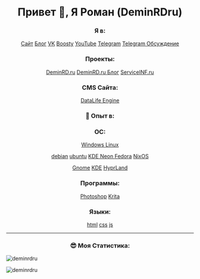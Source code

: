 
<h1 align="center">Привет 👋, Я Роман (DeminRDru)</h1>

<h3 align="center">Я в:</h3>
<p align="center">
<a href="https://DeminRD.ru/">Сайт</a>
<a href="https://blog.DeminRD.ru/">Блог</a>
<a href="https://vk.com/deminrdru_blog">VK</a>
<a href="https://boosty.to/deminrd_ru">Boosty</a>
<a href="https://www.youtube.com/@DeminRDru">YouTube</a>
<a href="https://t.me/deminrdrublog">Telegram</a>
<a href="https://t.me/deminrdrublogforum">Telegram Обсуждение </a>
</p>

<h3 align="center">Проекты:</h3>
<p align="center">
<a href="https://DeminRD.ru/">DeminRD.ru</a>
<a href="https://blog.DeminRD.ru/">DeminRD.ru Блог</a>
<a href="https://serviceinf.ru/">ServiceINF.ru</a>
</p>
<h3 align="center">CMS Сайта:</h3>
<p align="center">
<a href="https://dle-news.ru/" target="_blank" rel="noreferrer">DataLife Engine</a>
</p>


<h3 align="center">🌟 Опыт в:</h3>
<h3 align="center">ОС:</h3>
<p align="center">
<a href="https://microsoft.com/" target="_blank" rel="noreferrer">Windows </a>	
<a href="https://www.linux.org/" target="_blank" rel="noreferrer">Linux </a>
</p>

<p align="center">
<a href="https://debian.com/" target="_blank" rel="noreferrer">debian</a>
<a href="https://ubuntu.com/" target="_blank" rel="noreferrer">ubuntu</a>
<a href="https://www.kdeneon.org/" target="_blank" rel="noreferrer">KDE Neon  </a>
<a href="https://www.fedora.org/" target="_blank" rel="noreferrer">Fedora</a>
<a href="https://www.nixos.org/" target="_blank" rel="noreferrer">NixOS</a>
</p>
<p align="center">
<a href="https://www.gnome.org/" target="_blank" rel="noreferrer">Gnome</a>
<a href="https://kde.org/ru" target="_blank" rel="noreferrer">KDE</a>
<a href="https://hyprland.org/" target="_blank" rel="noreferrer">HyprLand </a>

</p>

<h3 align="center">Программы:</h3>
<p align="center">
<a href="https://www.photoshop.com/en" target="_blank" rel="noreferrer">Photoshop</a>
<a href="https://krita.org/" target="_blank" rel="noreferrer">Krita</a>
</p>

<h3 align="center">Языки:</h3>
<p align="center">
<a href="https://www.w3.org/html/" target="_blank" rel="noreferrer">html</a>
<a href="https://www.w3schools.com/css/" target="_blank" rel="noreferrer">css</a>
<a href="https://developer.mozilla.org/en-US/docs/Web/JavaScript" target="_blank" rel="noreferrer">js</a>
</p>

---
<h3 align="center">😎 Моя Статистика:</h3>

<p><img align="left" src="https://github-readme-stats.vercel.app/api/top-langs?username=deminrdru&show_icons=true&locale=en&layout=compact&theme=github_dark&hide_border=true" alt="deminrdru" /></p>
&nbsp;
<p><img align="center" src="https://github-readme-stats.vercel.app/api?username=deminrdru&show_icons=true&locale=en&theme=github_dark&hide_border=true" alt="deminrdru" /></p>
